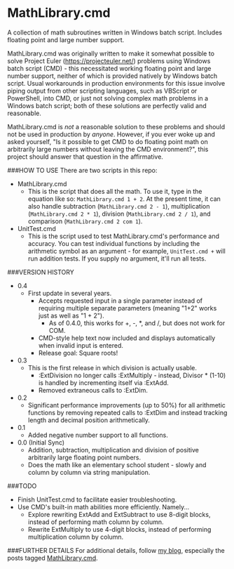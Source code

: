 MathLibrary.cmd
===============

A collection of math subroutines written in Windows batch script. Includes floating point and large number support. 

MathLibrary.cmd was originally written to make it somewhat possible to solve Project Euler (https://projecteuler.net/) problems using Windows batch script (CMD) - this necessitated working floating point and large number support, neither of which is provided natively by Windows batch script. Usual workarounds in production environments for this issue involve piping output from other scripting languages, such as VBScript or PowerShell, into CMD, or just not solving complex math problems in a Windows batch script; both of these solutions are perfectly valid and reasonable. 

MathLibrary.cmd is _not_ a reasonable solution to these problems and should not be used in production by _anyone_. However, if you ever woke up and asked yourself, "Is it possible to get CMD to do floating point math on arbitrarily large numbers without leaving the CMD environment?", this project should answer that question in the affirmative. 

###HOW TO USE
There are two scripts in this repo:
* MathLibrary.cmd
  * This is the script that does all the math. To use it, type in the equation like so: `MathLibrary.cmd 1 + 2`. At the present time, it can also handle subtraction (`MathLibrary.cmd 2 - 1`), multiplication (`MathLibrary.cmd 2 * 1`), division (`MathLibrary.cmd 2 / 1`), and comparison (`MathLibrary.cmd 2 com 1`).
* UnitTest.cmd
  * This is the script used to test MathLibrary.cmd's performance and accuracy. You can test individual functions by including the arithmetic symbol as an argument - for example, `UnitTest.cmd +` will run addition tests. If you supply no argument, it'll run all tests.

###VERSION HISTORY
* 0.4
  * First update in several years.
    * Accepts requested input in a single parameter instead of requiring multiple separate parameters (meaning "1+2" works just as well as "1 + 2").
      * As of 0.4.0, this works for +, -, *, and /, but does not work for COM.
    * CMD-style help text now included and displays automatically when invalid input is entered.
    * Release goal: Square roots!
* 0.3
  * This is the first release in which division is actually usable.
    * :ExtDivision no longer calls :ExtMultiply - instead, Divisor * (1-10) is handled by incrementing itself via :ExtAdd.
    * Removed extraneous calls to :ExtDim.
* 0.2
  * Significant performance improvements (up to 50%) for all arithmetic functions by removing repeated calls to :ExtDim and instead tracking length and decimal position arithmetically.
* 0.1
  * Added negative number support to all functions.
* 0.0 (Initial Sync)
  * Addition, subtraction, multiplication and division of positive arbitrarily large floating point numbers.
  * Does the math like an elementary school student - slowly and column by column via string manipulation.

###TODO
* Finish UnitTest.cmd to facilitate easier troubleshooting.
* Use CMD's built-in math abilities more efficiently. Namely...
  * Explore rewriting ExtAdd and ExtSubtract to use 8-digit blocks, instead of performing math column by column.
  * Rewrite ExtMultiply to use 4-digit blocks, instead of performing multiplication column by column.

###FURTHER DETAILS
For additional details, follow [my blog](http://blog.colbornemmx.com/ "Retroactive Ramblings"), especially the posts tagged [MathLibrary.cmd](http://blog.colbornemmx.com/search/label/MathLibrary.cmd "Retroactive Ramblings - MathLibrary.cmd").
